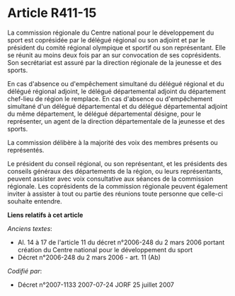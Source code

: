 # Article R411-15

La commission régionale du Centre national pour le développement du sport est coprésidée par le délégué régional ou son
adjoint et par le président du comité régional olympique et sportif ou son représentant. Elle se réunit au moins deux fois
par an sur convocation de ses coprésidents. Son secrétariat est assuré par la direction régionale de la jeunesse et des
sports.

En cas d'absence ou d'empêchement simultané du délégué régional et du délégué régional adjoint, le délégué départemental
adjoint du département chef-lieu de région le remplace. En cas d'absence ou d'empêchement simultané d'un délégué
départemental et du délégué départemental adjoint du même département, le délégué départemental désigne, pour le représenter,
un agent de la direction départementale de la jeunesse et des sports.

La commission délibère à la majorité des voix des membres présents ou représentés.

Le président du conseil régional, ou son représentant, et les présidents des conseils généraux des départements de la région,
ou leurs représentants, peuvent assister avec voix consultative aux séances de la commission régionale. Les coprésidents de
la commission régionale peuvent également inviter à assister à tout ou partie des réunions toute personne que celle-ci
souhaite entendre.

**Liens relatifs à cet article**

_Anciens textes_:

  - Al. 14 à 17 de l'article 11 du décret n°2006-248 du 2 mars 2006 portant création du Centre national pour le développement du sport
  - Décret n°2006-248 du 2 mars 2006 - art. 11 (Ab)

_Codifié par_:

  - Décret n°2007-1133 2007-07-24 JORF 25 juillet 2007
